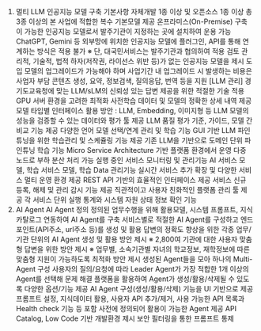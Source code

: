 1. 멀티 LLM
인공지능 모델 구축 기본사항
자체개발 1종 이상 및 오픈소스 1종 이상 총 3종 이상의 본 사업에 적합한 복수 기본모델 제공
온프라미스(On-Premise) 구축이 가능한 인공지능 모델로서 발주기관이 지정하는 곳에 설치하여 운용 가능
ChatGPT, Gemini 등 외부망에 위치한 인공지능 모델에 플러그인, API를 통해 연계하는 방식은 적용 불가
※ 단, 대국민서비스는 발주기관과 협의하여 적용 검토
관리적, 기술적, 법적 하자(저작권, 라이선스 위반 등)가 없는 인공지능 모델을 제시
도입 모델의 업그레이드가 가능해야 하며 사업기간 내 업그레이드 시 발생하는 비용은 사업자 부담
콘텐츠 생성, 요약, 정보검색, 질의응답, 번역 등을 지원
[LLM 관리]
경기도교육청에 맞는 LLM/sLM의 신뢰성 있는 답변 제공을 위한 적절한 기술 적용
GPU 서버 환경을 고려한 최적화
사전학습 데이터 및 모델의 정확한 상세 내역 제공
모델 타입별 인터페이스 활용 방안 : LLM, Embedding, 이미지형 등
LLM 모델의 성능을 검증할 수 있는 데이터와 평가 툴 제공
LLM 품질 평가 기준, 가이드, 모델 간 비교 기능 제공
다양한 언어 모델 선택/연계 관리 및 학습 기능
GUI 기반 LLM 파인튜닝을 위한 학습관리 및 스케쥴링 기능 제공
기존 LLM을 기반으로 도메인 단위 파인튜닝 학습 기능
Micro Service Architecture 기반 플랫폼 환경에서 운영
다중 노드로 부하 분산 처리 가능
실행 중인 서비스 모니터링 및 관리기능
AI 서비스 모델, 학습 서비스 모델, 학습 Data 관리기능
실시간 서비스 추가 확장 및 다양한 서비스 멀티 운영 환경 제공
REST API 기반의 효율적인 인터페이스 제공
서비스 신규 등록, 해제 및 관리 감시 기능 제공
직관적이고 사용자 친화적인 플랫폼 관리 툴 제공
각 서비스 단위 실행 통계와 시스템 자원 상태 정보 확인 기능
2. AI Agent 
AI Agent 정의
정의된 업무수행을 위해 활용모델, 시스템 프롬프트, 지식 카탈로그 연동하여 AI Agent를 구축
서비스별로 적절한 AI Agent를 구성하고 엔드포인트(API주소, url주소 등)를 생성 및 활용
답변의 정확도 향상을 위한 각종 업무/기관 단위의 AI Agent 생성 및 활용 방안 제시
※ 2,800여 기관에 대한 사용자 맞춤형 답변을 위한 방안 제시
※ 업무별, 소속기관별 자녀의 학교정보, 재학정보에 따른 맞춤형 지원이 가능하도록 최적화 방안 제시
생성된 Agent들을 모아 하나의 Multi-Agent 구성
사용자의 질의/요청에 따라 Leader Agent가 가장 적합한 1개 이상의 Agent를 선택해 문제 해결
플랫폼을 활용하여 Agent가 생성/활용/삭제될 수 있도록 다양한 옵션/기능 제공
AI Agent 구성(생성/활용/삭제) 기능을 UI 기반으로 제공
프롬프트 설정, 지식데이터 활용, 사용자 API 추가/제거, 사용 가능한 API 목록과 Health check 기능 등 포함
사전에 정의되어 활용이 가능한 Agent 제공
API Catalog, Low Code 기반 개발환경 제시
보안 필터링을 통한 프롬프트 통제
